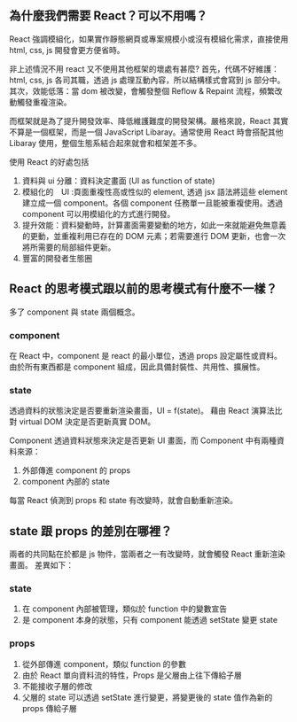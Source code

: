 ## 為什麼我們需要 React？可以不用嗎？
React 強調模組化，如果實作靜態網頁或專案規模小或沒有模組化需求，直接使用 html, css, js 開發會更方便省時。

非上述情況不用 react 又不使用其他框架的壞處有甚麼? 首先，代碼不好維護：html, css, js 各司其職，透過 js 處理互動內容，所以結構樣式會寫到 js 部分中。 其次，效能低落：當 dom 被改變，會觸發整個 Reflow & Repaint 流程，頻繁改動觸發重複渲染。

而框架就是為了提升開發效率、降低維護難度的開發架構。嚴格來說，React 其實不算是一個框架，而是一個 JavaScript Libaray。通常使用 React 時會搭配其他 Libaray 使用，整個生態系結合起來就會和框架差不多。

使用 React 的好處包括

1. 資料與 ui 分離：資料決定畫面 (UI as function of state)
2. 模組化的　UI :頁面重複性高或性似的 element, 透過 jsx 語法將這些 element 建立成一個 component。各個 component 任務單一且能被重複使用。透過 component 可以用模組化的方式進行開發。
3. 提升效能：資料變動時，計算畫面需要變動的地方，如此一來就能避免無意義的更動，並重複利用已存在的 DOM 元素；若需要進行 DOM 更新，也會一次將所需要的局部組件更新。
4. 豐富的開發者生態圈



## React 的思考模式跟以前的思考模式有什麼不一樣？
多了 component 與 state 兩個概念。

### component
在 React 中，component 是 react 的最小單位，透過 props 設定屬性或資料。由於所有東西都是 component 組成，因此具備封裝性、共用性、擴展性。

### state
透過資料的狀態決定是否要重新渲染畫面，UI = f(state)。 藉由 React 演算法比對 virtual DOM 決定是否更新真實 DOM。

Component 透過資料狀態來決定是否更新 UI 畫面，而 Component 中有兩種資料來源：

1. 外部傳進 component 的 props
2. component 內部的 state

每當 React 偵測到 props 和 state 有改變時，就會自動重新渲染。


## state 跟 props 的差別在哪裡？

兩者的共同點在於都是 js 物件，當兩者之一有改變時，就會觸發 React 重新渲染畫面。
差異如下：
### state
1. 在 component 內部被管理，類似於 function 中的變數宣告
2. 是 component 本身的狀態，只有 component 能透過 setState 變更 state

### props
1. 從外部傳進 component，類似 function 的參數
2. 由於 React 單向資料流的特性，Props 是父層由上往下傳給子層
3. 不能接收子層的修改
4. 父層的 state 可以透過 setState 進行變更，將變更後的 state 值作為新的 props 傳給子層
